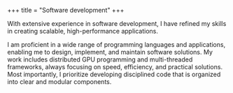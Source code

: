 +++
title = "Software development"
+++

With extensive experience in software development, I have refined my skills in creating scalable, high-performance applications. 

<!--more-->

I am proficient in a wide range of programming languages and applications, enabling me to design, implement, and maintain software solutions. My work includes distributed GPU programming and multi-threaded frameworks, always focusing on speed, efficiency, and practical solutions. Most importantly, I prioritize developing disciplined code that is organized into clear and modular components.